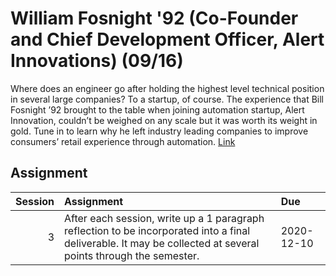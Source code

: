 William Fosnight '92 (Co-Founder and Chief Development Officer, Alert Innovations) (09/16)
============================

Where does an engineer go after holding the highest level technical position in several large companies? To a startup, of course. The experience that Bill Fosnight ’92 brought to the table when joining automation startup, Alert Innovation, couldn’t be weighed on any scale but it was worth its weight in gold. Tune in to learn why he left industry leading companies to improve consumers’ retail experience through automation. [Link](../../sessions/session3)

## Assignment

|   Session | Assignment                                                                                                                                                     | Due        |
|----------:|:---------------------------------------------------------------------------------------------------------------------------------------------------------------|:-----------|
|         3 | After each session, write up a 1 paragraph reflection to be incorporated into a final deliverable. It may be collected at several points through the semester. | 2020-12-10 |

